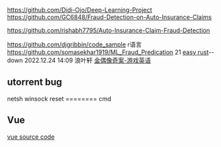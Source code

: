https://github.com/Didi-Ojo/Deep-Learning-Project
https://github.com/GC6848/Fraud-Detection-on-Auto-Insurance-Claims

https://github.com/rishabh7795/Auto-Insurance-Claim-Fraud-Detection


https://github.com/djgribbin/code_sample r语言
https://github.com/somasekhar1919/ML_Fraud_Predication
21 [easy rust](https://www.bilibili.com/video/BV1Ve4y1i7X1)-- down 2022.12.24 14:09
浪叶轩  [金偶像奇案-游戏英语](https://www.bilibili.com/video/BV1yG411L7LS)

## utorrent bug
netsh winsock reset ======== cmd


## Vue
[vue source code ](https://www.bilibili.com/video/BV1Rd4y1a7vQ)